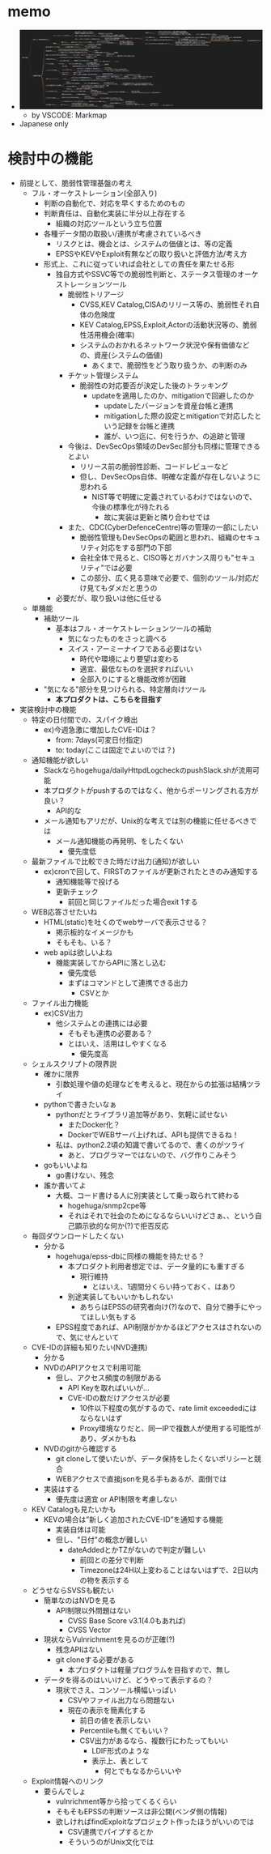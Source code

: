 # memo

- ![mindmap image](./images/mindmap.png)
  - by VSCODE: Markmap
- Japanese only

# 検討中の機能
- 前提として、脆弱性管理基盤の考え
  - フル・オーケストレーション(全部入り)
    - 判断の自動化で、対応を早くするためのもの
    - 判断責任は、自動化実装に半分以上存在する
      - 組織の対応ツールという立ち位置
    - 各種データ間の取扱い/連携が考慮されているべき
      - リスクとは、機会とは、システムの価値とは、等の定義
      - EPSSやKEVやExploit有無などの取り扱いと評価方法/考え方
    - 形式上、これに従っていれば会社としての責任を果たせる形
      - 独自方式やSSVC等での脆弱性判断と、ステータス管理のオーケストレーションツール
        - 脆弱性トリアージ
          - CVSS,KEV Catalog,CISAのリリース等の、脆弱性それ自体の危険度
          - KEV Catalog,EPSS,Exploit,Actorの活動状況等の、脆弱性活用機会(確率)
          - システムのおかれるネットワーク状況や保有価値などの、資産(システムの価値)
            - あくまで、脆弱性をどう取り扱うか、の判断のみ
        - チケット管理システム
          - 脆弱性の対応要否が決定した後のトラッキング
            - updateを適用したのか、mitigationで回避したのか
              - updateしたバージョンを資産台帳と連携
              - mitigationした際の設定とmitigationで対応したという記録を台帳と連携
              - 誰が、いつ迄に、何を行うか、の追跡と管理
        - 今後は、DevSecOps領域のDevSec部分も同様に管理できるとよい
          - リリース前の脆弱性診断、コードレビューなど
          - 但し、DevSecOps自体、明確な定義が存在しないように思われる
            - NIST等で明確に定義されているわけではないので、今後の標準化が待たれる
              - 故に実装は更新と隣り合わせでは
        - また、CDC(CyberDefenceCentre)等の管理の一部にしたい
          - 脆弱性管理もDevSecOpsの範囲と思われ、組織のセキュリティ対応をする部門の下部
          - 会社全体で見ると、CISO等とガバナンス周りも"セキュリティ"では必要
          - この部分、広く見る意味で必要で、個別のツール/対応だけ見てもダメだと思うの
      - 必要だが、取り扱いは他に任せる
  - 単機能
    - 補助ツール
      - 基本はフル・オーケストレーションツールの補助
        - 気になったものをさっと調べる
        - スイス・アーミーナイフである必要はない
          - 時代や環境により要望は変わる
          - 適宜、最低なものを選択すればいい
          - 全部入りにすると機能改修が困難
    - "気になる"部分を見つけられる、特定層向けツール
      - **本プロダクトは、こちらを目指す**
- 実装検討中の機能
  - 特定の日付間での、スパイク検出
    - ex)今週急激に増加したCVE-IDは？
      - from: 7days(可変日付指定)
      - to: today(ここは固定でよいのでは？)
  - 通知機能が欲しい
    - Slackならhogehuga/dailyHttpdLogcheckのpushSlack.shが流用可能
    - 本プロダクトがpushするのではなく、他からポーリングされる方が良い？
      - API的な
    - メール通知もアリだが、Unix的な考えでは別の機能に任せるべきでは
      - メール通知機能の再発明、をしたくない
        - 優先度低
  - 最新ファイルで比較できた時だけ出力(通知)が欲しい
    - ex)cronで回して、FIRSTのファイルが更新されたときのみ通知する
      - 通知機能等で投げる
      - 更新チェック
        - 前回と同じファイルだった場合exit 1する
  - WEB応答させたいね
    - HTML(static)を吐くのでwebサーバで表示させる？
      - 掲示板的なイメージかも
      - そもそも、いる？
    - web apiは欲しいよね
      - 機能実装してからAPIに落とし込む
        - 優先度低
        - まずはコマンドとして連携できる出力
          - CSVとか
  - ファイル出力機能
    - ex)CSV出力
      - 他システムとの連携には必要
        - そもそも連携の必要ある？
        - とはいえ、活用はしやすくなる
          - 優先度高
  - シェルスクリプトの限界説
    - 確かに限界
      - 引数処理や値の処理などを考えると、現在からの拡張は結構ツライ
    - pythonで書きたいなぁ
      - pythonだとライブラリ追加等があり、気軽に試せない
        - またDocker化？
        - DockerでWEBサーバ上げれば、APIも提供できるね！
      - 私は、python2.2頃の知識で書いてるので、書くのがツライ
        - あと、プログラマーではないので、バグ作りこみそう
    - goもいいよね
      - go書けない、残念
    - 誰か書いてよ
      - 大概、コード書ける人に別実装として乗っ取られて終わる
        - hogehuga/snmp2cpe等
        - それはそれで社会のためになるならいいけどさぁ、、という自己顕示欲的な何か(?)で拒否反応
  - 毎回ダウンロードしたくない
    - 分かる
      - hogehuga/epss-dbに同様の機能を持たせる？
        - 本プロダクト利用者想定では、データ量的にも重すぎる
          - 現行維持
            - とはいえ、1週間分くらい持っておく、はあり
        - 別途実装してもいいかもしれない
          - あちらはEPSSの研究者向け(?)なので、自分で勝手にやってほしい気もする
      - EPSS程度であれば、API制限がかかるほどアクセスはされないので、気にせんといて
  - CVE-IDの詳細も知りたい(NVD連携)
    - 分かる
    - NVDのAPIアクセスで利用可能
      - 但し、アクセス頻度の制限がある
        - API Keyを取ればいいが…
        - CVE-IDの数だけアクセスが必要
          - 10件以下程度の気がするので、rate limit exceededにはならないはず
          - Proxy環境なりだと、同一IPで複数人が使用する可能性があり、ダメかもね
    - NVDのgitから確認する
      - git cloneして使いたいが、データ保持をしたくないポリシーと競合
      - WEBアクセスで直接jsonを見る手もあるが、面倒では
    - 実装はする
      - 優先度は適宜 or API制限を考慮しない
  - KEV Catalogも見たいかも
    - KEVの場合は”新しく追加されたCVE-ID”を通知する機能
      - 実装自体は可能
      - 但し、"日付"の概念が難しい
        - dateAddedとかTZがないので判定が難しい
          - 前回との差分で判断
          - Timezoneは24H以上変わることはないはずで、2日以内の物を表示する
  - どうせならSVSSも観たい
    - 簡単なのはNVDを見る
      - API制限以外問題はない
        - CVSS Base Score v3.1(4.0もあれば)
        - CVSS Vector
    - 現状ならVulnrichmentを見るのが正確(?)
      - 残念APIはない
      - git cloneする必要がある
        - 本プロダクトは軽量プログラムを目指すので、無し
    - データを得るのはいいけど、どうやって表示するの？
      - 現状でさえ、コンソール横幅いっぱい
        - CSVやファイル出力なら問題ない
        - 現在の表示を簡素化する
          - 前日の値を表示しない
          - Percentileも無くてもいい？
          - CSV出力があるなら、複数行にわたってもいい
            - LDIF形式のような
            - 表示上、表として
              - 何とでもなるからいいや
  - Exploit情報へのリンク
    - 要らんでしょ
      - vulnrichment等から拾ってくるくらい
      - そもそもEPSSの判断ソースは非公開(ベンダ側の情報)
      - 欲しければfindExploitなプロジェクト作ったほうがいいのでは
        - CSV連携でパイプするとか
        - そういうのがUnix文化では
